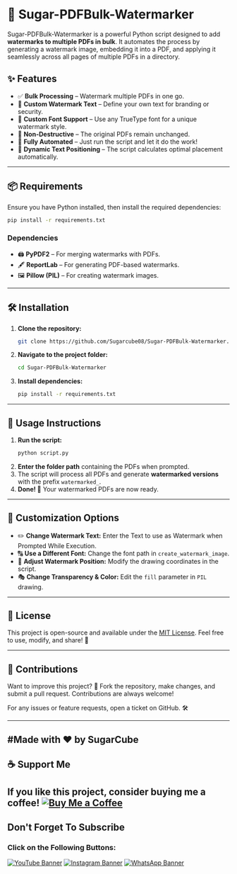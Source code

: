 # 📜 Sugar-PDFBulk-Watermarker

Sugar-PDFBulk-Watermarker is a powerful Python script designed to add **watermarks to multiple PDFs in bulk**. It automates the process by generating a watermark image, embedding it into a PDF, and applying it seamlessly across all pages of multiple PDFs in a directory.

## ✨ Features
- ✅ **Bulk Processing** – Watermark multiple PDFs in one go.
- 📝 **Custom Watermark Text** – Define your own text for branding or security.
- 🎨 **Custom Font Support** – Use any TrueType font for a unique watermark style.
- 📄 **Non-Destructive** – The original PDFs remain unchanged.
- 🚀 **Fully Automated** – Just run the script and let it do the work!
- 📏 **Dynamic Text Positioning** – The script calculates optimal placement automatically.

---

## 📦 Requirements
Ensure you have Python installed, then install the required dependencies:

```sh
pip install -r requirements.txt
```

### Dependencies
- 🖨️ **PyPDF2** – For merging watermarks with PDFs.
- 🖋 **ReportLab** – For generating PDF-based watermarks.
- 🖼️ **Pillow (PIL)** – For creating watermark images.

---

## 🛠️ Installation
1. **Clone the repository:**
   ```sh
   git clone https://github.com/Sugarcube08/Sugar-PDFBulk-Watermarker.git
   ```
2. **Navigate to the project folder:**
   ```sh
   cd Sugar-PDFBulk-Watermarker
   ```
3. **Install dependencies:**
   ```sh
   pip install -r requirements.txt
   ```

---

## 🚀 Usage Instructions
1. **Run the script:**
   ```sh
   python script.py
   ```
2. **Enter the folder path** containing the PDFs when prompted.
3. The script will process all PDFs and generate **watermarked versions** with the prefix `watermarked_`.
4. **Done! 🎉** Your watermarked PDFs are now ready.

---

## 🎨 Customization Options
- ✏️ **Change Watermark Text:** Enter the Text to use as Watermark when Prompted While Execution.
- 🔠 **Use a Different Font:** Change the font path in `create_watermark_image`.
- 📍 **Adjust Watermark Position:** Modify the drawing coordinates in the script.
- 🎭 **Change Transparency & Color:** Edit the `fill` parameter in `PIL` drawing.

---

## 📜 License
This project is open-source and available under the [MIT License](LICENSE). Feel free to use, modify, and share! 🤝

---

## 🤝 Contributions
Want to improve this project? 🎯 Fork the repository, make changes, and submit a pull request. Contributions are always welcome!

For any issues or feature requests, open a ticket on GitHub. 🛠️

---
#Made with ❤️ by SugarCube
---
## ☕ Support Me
If you like this project, consider buying me
 a coffee!
[![Buy Me a Coffee](https://img.shields.io/badge/Buy%20Me%20a%20Coffee-Support%20Me-orange?style=flat-square&logo=buy-me-a-coffee)](https://www.buymeacoffee.com/sugarcube08)
---
## Don't Forget To Subscribe
### Click on the Following Buttons:
[![YouTube Banner](https://img.shields.io/badge/YouTube-%23FF0000.svg?logo=YouTube&logoColor=white)](https://www.youtube.com/@SugarCode-Z?sub_confirmation=1)
[![Instagram Banner](https://img.shields.io/badge/Instagram-%23E4405F.svg?logo=Instagram&logoColor=white)](https://www.instagram.com/sugarcodez)
[![WhatsApp Banner](https://img.shields.io/badge/WhatsApp-%25D366.svg?logo=whatsapp&logoColor=white)](https://whatsapp.com/channel/0029Vb5fFdzKgsNlaxFmhg1T)
